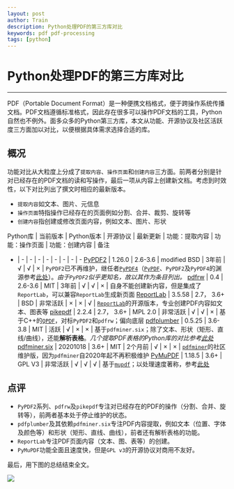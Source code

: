 ```yaml
---
layout: post
author: Train
description: Python处理PDF的第三方库对比
keywords: pdf pdf-processing
tags: [python]
---
```


# Python处理PDF的第三方库对比

---

PDF（Portable Document Format）是一种便携文档格式，便于跨操作系统传播文档。PDF文档遵循标准格式，因此存在很多可以操作PDF文档的工具，Python自然也不例外。面多众多的Python第三方库，本文从功能、开源协议及社区活跃度三方面加以对比，以便根据具体需求选择合适的库。

## 概况

功能对比从大粒度上分成了`提取内容`、`操作页面`和`创建内容`三方面。前两者分别是针对已经存在的PDF文档的读和写操作，最后一项从内容上创建新文档。考虑到时效性，以下对比列出了撰文时相应的最新版本。

- `提取内容`如文本、图片、元信息
- `操作页面`特指操作已经存在的页面例如分割、合并、裁剪、旋转等
- `创建内容`指创建或修改页面内容，例如文本、图片、形状


Python库 | 当前版本 | Python版本 | 开源协议 | 最新更新 | 功能：提取内容 | 功能：操作页面 | 功能：创建内容 | 备注
- | - | - | - | - | - | - | - | -
[PyPDF2](https://github.com/mstamy2/PyPDF2) | 1.26.0 | 2.6-3.6 | modified BSD | 3年前 | √ | √ | × | `PyPDF2`已不再维护，继任者[`PyPDF4`](https://github.com/claird/PyPDF4)（[`PyPDF`](https://github.com/mfenniak/pyPdf)、`PyPDF2`及`PyPDF4`的渊源参考[此处](https://realpython.com/pdf-python/)）。*由于`PyPDF2`似乎更知名，故以其作为条目列出。*
[pdfrw](https://github.com/pmaupin/pdfrw) | 0.4 | 2.6-3.6 | MIT | 3年前 | √ | √ | × | 自身不能创建新内容，但是集成了`ReportLab`，可以兼容`ReportLab`生成新页面
[ReportLab](https://www.reportlab.com/opensource/) | 3.5.58 | 2.7， 3.6+ | BSD | 非常活跃 | × | × | √ | [`ReportLab`](https://www.reportlab.com/)的开源版本，专业创建PDF内容如文本、图表等
[pikepdf](https://github.com/pikepdf/pikepdf) | 2.2.4 | 2.7， 3.6+ | MPL 2.0 | 非常活跃 | √ | √ | × | 基于C++的[`QPDF`](https://github.com/qpdf/qpdf)，对标`PyPDF2`和`pdfrw`；偏向底层
[pdfplumber](https://github.com/jsvine/pdfplumber) | 0.5.25 | 3.6-3.8 | MIT | 活跃 | √ | × | × | 基于`pdfminer.six`；除了文本、形状（矩形、直线/曲线），还能**解析表格**。*几个提取PDF表格的Python库的对比参考[此处](https://github.com/atlanhq/camelot/wiki/Comparison-with-other-PDF-Table-Extraction-libraries-and-tools#pdf-table-extract)*
[pdfminer.six](https://github.com/pdfminer/pdfminer.six) | 20201018 | 3.6+ | MIT | 2个月前 | √ | × | × | [`pdfminer`](https://github.com/euske/pdfminer/)的社区维护版，因为`pdfminer`自2020年起不再积极维护
[PyMuPDF](https://github.com/pymupdf/PyMuPDF) | 1.18.5 | 3.6+ | GPL V3 | 非常活跃 | √ | √ | √ | 基于[`mupdf`](https://mupdf.com/)；以处理速度著称，参考[此处](https://pymupdf.readthedocs.io/en/latest/app1.html)

## 点评

- `PyPDF2`系列、`pdfrw`及`pikepdf`专注对已经存在的PDF的操作（分割、合并、旋转等），前两者基本处于停止维护的状态。
- `pdfplumber`及其依赖`pdfminer.six`专注PDF内容提取，例如文本（位置、字体及颜色等）和形状（矩形、直线、曲线），前者还有解析表格的功能。
- `ReportLab`专注PDF页面内容（文本、图、表等）的创建。
- `PyMuPDF`功能全面且速度快，但是`GPL v3`的开源协议对商用不友好。


最后，用下图的总结结束全文。

![](images/2021-01-02-01.png)